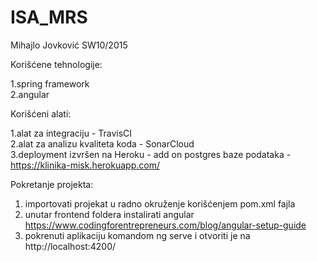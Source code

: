# ISA_MRS

Mihajlo Jovković SW10/2015

Korišćene tehnologije:<br/>

1.spring framework<br/>
2.angular<br/>

Korišćeni alati:<br/>

 1.alat za integraciju - TravisCI<br/>
 2.alat za analizu kvaliteta koda - SonarCloud<br/>
 3.deployment izvršen na Heroku - add on postgres baze podataka - https://klinika-misk.herokuapp.com/<br/>
 
Pokretanje projekta:<br/>

 1. importovati projekat u radno okruženje korišćenjem pom.xml fajla<br/>
 2. unutar frontend foldera instalirati angular https://www.codingforentrepreneurs.com/blog/angular-setup-guide<br/>
 3. pokrenuti aplikaciju komandom ng serve i otvoriti je na http://localhost:4200/<br/>
